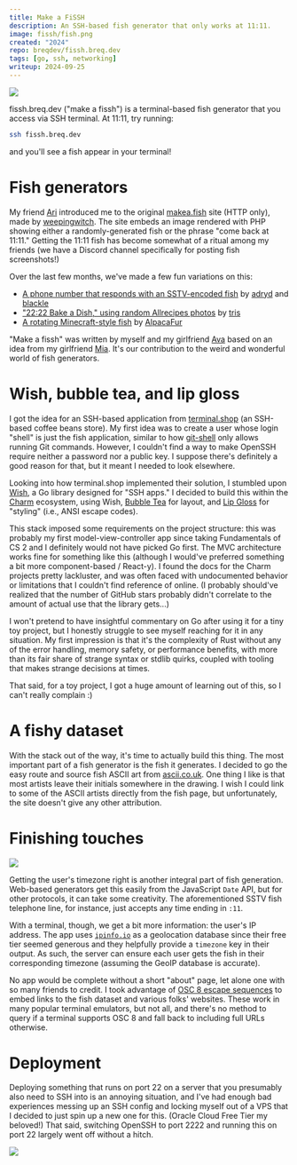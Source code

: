 ```yaml
---
title: Make a FiSSH
description: An SSH-based fish generator that only works at 11:11.
image: fissh/fish.png
created: "2024"
repo: breqdev/fissh.breq.dev
tags: [go, ssh, networking]
writeup: 2024-09-25
---
```


![](fissh/fish.png)

fissh.breq.dev ("make a fissh") is a terminal-based fish generator that you access via SSH terminal. At 11:11, try running:

```bash
ssh fissh.breq.dev
```

and you'll see a fish appear in your terminal!

# Fish generators

My friend [Ari](https://adryd.com/) introduced me to the original [makea.fish](http://makea.fish/) site (HTTP only), made by [weepingwitch](https://weepingwitch.github.io/). The site embeds an image rendered with PHP showing either a randomly-generated fish or the phrase "come back at 11:11." Getting the 11:11 fish has become somewhat of a ritual among my friends (we have a Discord channel specifically for posting fish screenshots!)

Over the last few months, we've made a few fun variations on this:

- [A phone number that responds with an SSTV-encoded fish](https://queercomputerclub.ca/projects/quecey-voip/) by [adryd](https://adryd.com/) and [blackle](https://www.blackle-mori.com/)
- ["22:22 Bake a Dish," using random Allrecipes photos](https://tris.fyi/dish/) by [tris](https://tris.fyi/)
- [A rotating Minecraft-style fish](https://fish.lftq.in/) by [AlpacaFur](https://lukefelixtaylor.com/)

"Make a fissh" was written by myself and my girlfriend [Ava](https://avasilver.dev/) based on an idea from my girlfriend [Mia](https://miakizz.quest/). It's our contribution to the weird and wonderful world of fish generators.

# Wish, bubble tea, and lip gloss

I got the idea for an SSH-based application from [terminal.shop](https://terminal.shop/) (an SSH-based coffee beans store). My first idea was to create a user whose login "shell" is just the fish application, similar to how [git-shell](https://git-scm.com/docs/git-shell) only allows running Git commands. However, I couldn't find a way to make OpenSSH require neither a password nor a public key. I suppose there's definitely a good reason for that, but it meant I needed to look elsewhere.

Looking into how terminal.shop implemented their solution, I stumbled upon [Wish](https://github.com/charmbracelet/wish), a Go library designed for "SSH apps." I decided to build this within the [Charm](https://charm.sh/) ecosystem, using Wish, [Bubble Tea](https://github.com/charmbracelet/bubbletea) for layout, and [Lip Gloss](https://github.com/charmbracelet/lipgloss) for "styling" (i.e., ANSI escape codes).

This stack imposed some requirements on the project structure: this was probably my first model-view-controller app since taking Fundamentals of CS 2 and I definitely would not have picked Go first. The MVC architecture works fine for something like this (although I would've preferred something a bit more component-based / React-y). I found the docs for the Charm projects pretty lackluster, and was often faced with undocumented behavior or limitations that I couldn't find reference of online. (I probably should've realized that the number of GitHub stars probably didn't correlate to the amount of actual use that the library gets...)

I won't pretend to have insightful commentary on Go after using it for a tiny toy project, but I honestly struggle to see myself reaching for it in any situation. My first impression is that it's the complexity of Rust without any of the error handling, memory safety, or performance benefits, with more than its fair share of strange syntax or stdlib quirks, coupled with tooling that makes strange decisions at times.

That said, for a toy project, I got a huge amount of learning out of this, so I can't really complain :)

# A fishy dataset

With the stack out of the way, it's time to actually build this thing. The most important part of a fish generator is the fish it generates. I decided to go the easy route and source fish ASCII art from [ascii.co.uk](https://ascii.co.uk/art/fish). One thing I like is that most artists leave their initials somewhere in the drawing. I wish I could link to some of the ASCII artists directly from the fish page, but unfortunately, the site doesn't give any other attribution.

# Finishing touches

![](fissh/about.png)

Getting the user's timezone right is another integral part of fish generation. Web-based generators get this easily from the JavaScript `Date` API, but for other protocols, it can take some creativity. The aforementioned SSTV fish telephone line, for instance, just accepts any time ending in `:11`.

With a terminal, though, we get a bit more information: the user's IP address. The app uses [`ipinfo.io`](https://ipinfo.io/) as a geolocation database since their free tier seemed generous and they helpfully provide a `timezone` key in their output. As such, the server can ensure each user gets the fish in their corresponding timezone (assuming the GeoIP database is accurate).

No app would be complete without a short "about" page, let alone one with so many friends to credit. I took advantage of [OSC 8 escape sequences](https://gist.github.com/egmontkob/eb114294efbcd5adb1944c9f3cb5feda) to embed links to the fish dataset and various folks' websites. These work in many popular terminal emulators, but not all, and there's no method to query if a terminal supports OSC 8 and fall back to including full URLs otherwise.

# Deployment

Deploying something that runs on port 22 on a server that you presumably also need to SSH into is an annoying situation, and I've had enough bad experiences messing up an SSH config and locking myself out of a VPS that I decided to just spin up a new one for this. (Oracle Cloud Free Tier my beloved!) That said, switching OpenSSH to port 2222 and running this on port 22 largely went off without a hitch.

![](fissh/comeback.png)
